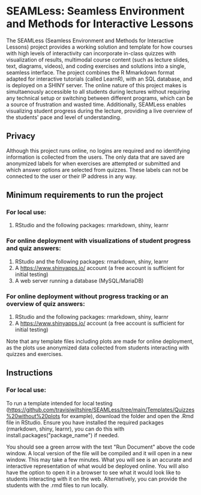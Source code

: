 # SEAMLess: Seamless Environment and Methods for Interactive Lessons

The SEAMLess (Seamless Environment and Methods for Interactive Lessons) project provides a working solution and template for how courses with high levels of interactivity can incorporate in-class quizzes with visualization of results, multimodal course content (such as lecture slides, text, diagrams, videos), and coding exercises and solutions into a single, seamless interface. The project combines the R Mmarkdown format adapted for interactive tutorials (called LearnR), with an SQL database, and is deployed on a SHINY server. The online nature of this project makes is simultaenously accessible to all students during lectures without requiring any technical setup or switching between different programs, which can be a source of frustration and wasted time. Additionally, SEAMLess enables visualizing student progress during the lecture, providing a live overview of the students' pace and level of understanding. 

## Privacy

Although this project runs online, no logins are required and no identifying information is collected from the users. The only data that are saved are anonymized labels for when exercises are attempted or submitted and which answer options are selected from quizzes. These labels can not be connected to the user or their IP address in any way.

## Minimum requirements to run the project

### For local use:
1. RStudio and the following packages: rmarkdown, shiny, learnr

### For online deployment with visualizations of student progress and quiz answers:
1. RStudio and the following packages: rmarkdown, shiny, learnr
2. A https://www.shinyapps.io/ account (a free account is sufficient for initial testing)
3. A web server running a database (MySQL/MariaDB)

### For online deployment without progress tracking or an overview of quiz answers:
1. RStudio and the following packages: rmarkdown, shiny, learnr
2. A https://www.shinyapps.io/ account (a free account is sufficient for initial testing)

Note that any template files including plots are made for online deployment, as the plots use anonymized data collected from students interacting with quizzes and exercises.

## Instructions

### For local use:

To run a template intended for local testing (https://github.com/travisjwiltshire/SEAMLess/tree/main/Templates/Quizzes%20without%20plots for example), download the folder and open the .Rmd file in RStudio. Ensure you have installed the required packages (rmarkdown, shiny, learnr), you can do this with install.packages("package_name") if needed.

You should see a green arrow with the text "Run Document" above the code window. A local version of the file will be compiled and it will open in a new window. This may take a few minutes. What you will see is an accurate and interactive representation of what would be deployed online. You will also have the option to open it in a browser to see what it would look like to students interacting with it on the web. Alternatively, you can provide the students with the .rmd files to run locally.


